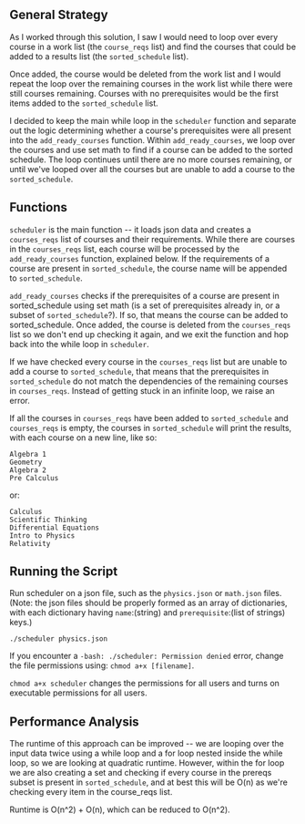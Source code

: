 ## General Strategy

As I worked through this solution, I saw I would need to loop over every course in a work list (the ```course_reqs``` list) and find the courses that could be added to a results list (the ```sorted_schedule``` list).

Once added, the course would be deleted from the work list and I would repeat the loop over the remaining courses in the work list while there were still courses remaining. Courses with no prerequisites would be the first items added to the ```sorted_schedule``` list. 

I decided to keep the main while loop in the ```scheduler``` function and separate out the logic determining whether a course's prerequisites were all present into the ```add_ready_courses``` function. Within ```add_ready_courses```, we loop over the courses and use set math to find if a course can be added to the sorted schedule. The loop continues until there are no more courses remaining, or until we've looped over all the courses but are unable to add a course to the ```sorted_schedule```.       

## Functions
```scheduler``` is the main function -- it loads json data and creates a ```courses_reqs``` list of courses and their requirements. While there are courses in the ```courses_reqs``` list, each course will be processed by the ```add_ready_courses``` function, explained below. If the requirements of a course are present in ```sorted_schedule```, the course name will be appended to ```sorted_schedule```. 

```add_ready_courses``` checks if the prerequisites of a course are present in sorted_schedule using set math (is a set of prerequisites already in, or a subset of ```sorted_schedule```?). If so, that means the course can be added to sorted_schedule. Once added, the course is deleted from the ```courses_reqs``` list so we don't end up checking it again, and we exit the function and hop back into the while loop in ```scheduler```.  

If we have checked every course in the ```courses_reqs``` list but are unable to add a course to ```sorted_schedule```, that means that the prerequisites in ```sorted_schedule``` do not match the dependencies of the remaining courses in ```courses_reqs```. Instead of getting stuck in an infinite loop, we raise an error.

If all the courses in ```courses_reqs``` have been added to ```sorted_schedule``` and ```courses_reqs``` is empty, the courses in ```sorted_schedule``` will print the results, with each course on a new line, like so:

```
Algebra 1
Geometry
Algebra 2
Pre Calculus
```

or:

```
Calculus
Scientific Thinking
Differential Equations
Intro to Physics
Relativity
```
## Running the Script

Run scheduler on a json file, such as the ```physics.json``` or ```math.json``` files. 
(Note: the json files should be properly formed as an array of dictionaries, with each dictionary having ```name```:(string) and ```prerequisite```:(list of strings) keys.) 

```./scheduler physics.json```

If you encounter a ```-bash: ./scheduler: Permission denied``` error, change the file permissions using:
 ```chmod a+x [filename]```. 

```chmod a+x scheduler``` changes the permissions for all users and turns on executable permissions for all users.  

## Performance Analysis

The runtime of this approach can be improved -- we are looping over the input data twice using a while loop and a for loop nested inside the while loop, so we are looking at quadratic runtime. However, within the for loop we are also creating a set and checking if every course in the prereqs subset is present in ```sorted_schedule```, and at best this will be O(n) as we're checking every item in the course_reqs list. 

 Runtime is O(n^2) + O(n), which can be reduced to O(n^2).